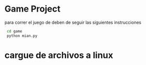  # Game Project
para correr el juego de deben de seguir las siguientes instrucciones 

```sh
 cd game
 python mian.py
```
# cargue de archivos a linux

